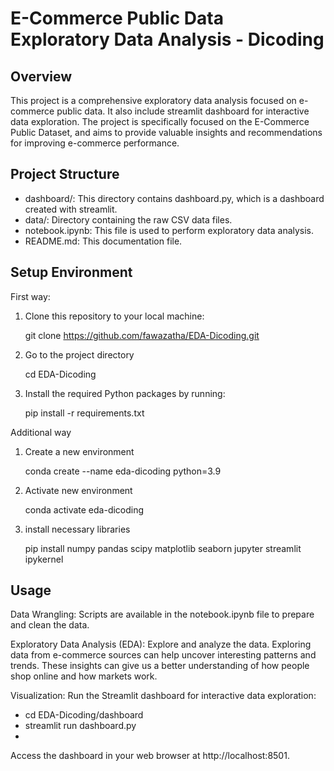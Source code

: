 # E-Commerce Public Data Exploratory Data Analysis - Dicoding

## Overview
This project is a comprehensive exploratory data analysis focused on e-commerce public data. It also include streamlit dashboard for interactive data exploration. The project is specifically focused on the E-Commerce Public Dataset, and aims to provide valuable insights and recommendations for improving e-commerce performance.

## Project Structure
- dashboard/: This directory contains dashboard.py, which is a dashboard created with streamlit.
- data/: Directory containing the raw CSV data files.
- notebook.ipynb: This file is used to perform exploratory data analysis.
- README.md: This documentation file.

## Setup Environment
First way:
1. Clone this repository to your local machine:
   
   git clone https://github.com/fawazatha/EDA-Dicoding.git

2. Go to the project directory
   
   cd EDA-Dicoding

3. Install the required Python packages by running:
   
   pip install -r requirements.txt

Additional way
1. Create a new environment
   
   conda create --name eda-dicoding python=3.9
   
2. Activate new environment
   
   conda activate eda-dicoding

3. install necessary libraries
   
   pip install numpy pandas scipy matplotlib seaborn jupyter streamlit ipykernel

## Usage
Data Wrangling: Scripts are available in the notebook.ipynb file to prepare and clean the data.

Exploratory Data Analysis (EDA): Explore and analyze the data. 
Exploring data from e-commerce sources can help uncover interesting patterns and trends. These insights can give us a better understanding of how people shop online and how markets work.

Visualization: Run the Streamlit dashboard for interactive data exploration:

- cd EDA-Dicoding/dashboard
- streamlit run dashboard.py
- 
Access the dashboard in your web browser at http://localhost:8501.

